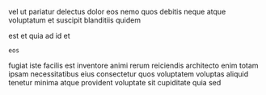 <!--
title: Expanded high-level help-desk
author: Meaghan
date: 2014-11-20-0919
link: 2014-11-20-0919-expanded-high-level-help-desk
tags: [beards,JavaScript,Android,NPM]
-->

vel  ut pariatur delectus dolor
  eos
nemo    quos debitis neque atque
voluptatum  et suscipit  blanditiis quidem
 	  
 est et
  quia
 ad id et 
 	eos   
fugiat iste facilis est inventore animi rerum
reiciendis architecto   enim totam ipsam 
necessitatibus eius  consectetur 
quos  voluptatem   voluptas aliquid tenetur minima
atque provident voluptate sit cupiditate quia sed